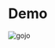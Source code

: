 # Demo

![gojo](https://github.com/Zenitusu/Demo/assets/117066441/dd954817-6984-4c40-a885-3f972bd63584)

